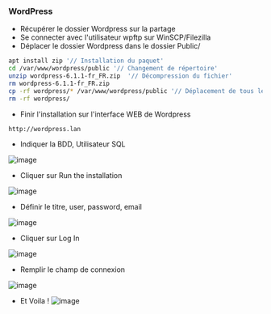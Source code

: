 
### WordPress
- Récupérer le dossier Wordpress sur la partage
- Se connecter avec l'utilisateur wpftp sur WinSCP/Filezilla
- Déplacer le dossier Wordpress dans le dossier Public/
```bash
apt install zip '// Installation du paquet'
cd /var/www/wordpress/public '// Changement de répertoire'
unzip wordpress-6.1.1-fr_FR.zip  '// Décompression du fichier'
rm wordpress-6.1.1-fr_FR.zip
cp -rf wordpress/* /var/www/wordpress/public '// Déplacement de tous les fichiers'
rm -rf wordpress/
```
- Finir l'installation sur l'interface WEB de Wordpress
```bash
http://wordpress.lan
```
- Indiquer la BDD, Utilisateur SQL

![image](https://i.imgur.com/9D0RjRm.png)

- Cliquer sur Run the installation

![image](https://user-images.githubusercontent.com/73076854/206922743-8f158e68-325e-4cf5-8d64-4e57e8810708.png)

- Définir le titre, user, password, email

![image](https://user-images.githubusercontent.com/73076854/206922785-f2bd8c90-47f9-47bf-88f2-dda17261cde6.png)

- Cliquer sur Log In

![image](https://user-images.githubusercontent.com/73076854/206922805-9ffc6c7d-467d-450e-92ab-77343ff8c9fe.png)

- Remplir le champ de connexion 

![image](https://user-images.githubusercontent.com/73076854/206922818-1d8d5747-02e0-4e1b-a200-7086eaeacbcd.png)

- Et Voila !
![image](https://user-images.githubusercontent.com/73076854/206922835-a67b5c22-ba82-4033-967f-59b8157ec02a.png)

